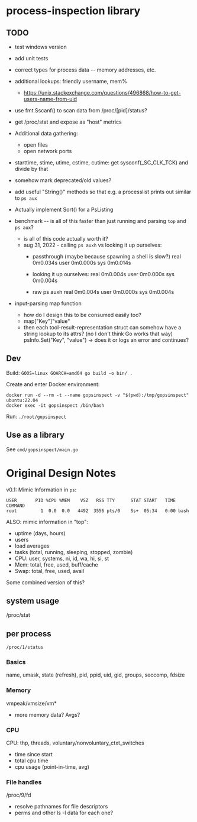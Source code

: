 # process-inspection library

## TODO
- test windows version

- add unit tests

- correct types for process data -- memory addresses, etc.

- additional lookups: friendly username, mem%
  - https://unix.stackexchange.com/questions/496868/how-to-get-users-name-from-uid

- use fmt.Sscanf() to scan data from /proc/[pid]/status?
- get /proc/stat and expose as "host" metrics

- Additional data gathering:
  - open files
  - open network ports

- starttime, stime, utime, cstime, cutime: get sysconf(_SC_CLK_TCK) and divide by that
- somehow mark deprecated/old values?

- add useful "String()" methods so that e.g. a processlist prints out similar to `ps aux`
- Actually implement Sort() for a PsListing

- benchmark -- is all of this faster than just running and parsing `top` and `ps aux`?
  - is all of this code actually worth it?
  - aug 31, 2022 - calling `ps auxh` vs looking it up ourselves:
    - passthrough (maybe because spawning a shell is slow?)
      real	0m0.034s
      user	0m0.000s
      sys	0m0.014s

    - looking it up ourselves:
      real	0m0.004s
      user	0m0.000s
      sys	0m0.004s

    - raw ps auxh
      real	0m0.004s
      user	0m0.000s
      sys	0m0.004s


- input-parsing map function
  - how do I design this to be consumed easily too?
  - map["Key"]"value"
  - then each tool-result-representation struct can somehow have a string lookup to its attrs? (no I don't think Go works that way) psInfo.Set("Key", "value") -> does it or logs an error and continues?

## Dev

Build:
`GOOS=linux GOARCH=amd64 go build -o bin/ .`

Create and enter Docker environment:
```
docker run -d --rm -t --name gopsinspect -v "$(pwd):/tmp/gopsinspect" ubuntu:22.04
docker exec -it gopsinspect /bin/bash
```

Run:
`./root/gopsinspect`


## Use as a library

See `cmd/gopsinspect/main.go`

# Original Design Notes

v0.1: Mimic Information in `ps`:
```
USER       PID %CPU %MEM    VSZ   RSS TTY      STAT START   TIME COMMAND
root         1  0.0  0.0   4492  3556 pts/0    Ss+  05:34   0:00 bash
```

ALSO: mimic information in "top":
  - uptime (days, hours)
  - users
  - load averages
  - tasks (total, running, sleeping, stopped, zombie)
  - CPU: user, systems, ni, id, wa, hi, si, st
  - Mem: total, free, used, buff/cache
  - Swap: total, free, used, avail

Some combined version of this?
## system usage
/proc/stat

## per process
`/proc/1/status`

### Basics
name, umask, state (refresh), pid, ppid, uid, gid, groups, seccomp, fdsize

### Memory
vmpeak/vmsize/vm*

  - more memory data? Avgs?


### CPU
CPU: thp, threads, voluntary/nonvoluntary_ctxt_switches




  - time since start
  - total cpu time
  - cpu usage (point-in-time, avg)


### File handles
/proc/9/fd

- resolve pathnames for file descriptors
- perms and other ls -l data for each one?

